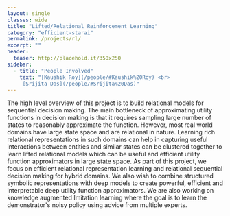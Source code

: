 ```yaml
---
layout: single
classes: wide
title: "Lifted/Relational Reinforcement Learning"
category: "efficient-starai"
permalink: /projects/rl/
excerpt: ""
header:
  teaser: http://placehold.it/350x250
sidebar:
  - title: "People Involved"
    text: "[Kaushik Roy](/people/#Kaushik%20Roy) <br>
     [Srijita Das](/people/#Srijita%20Das)"
---
```



The high level overview of this project is to build relational models for sequential decision making. The main bottleneck of approximating utility functions in decision making is that it requires sampling large number of states to reasonably approximate the function. However, most real world domains have large state space and are relational in nature. Learning rich relational representations in such domains can help in capturing useful interactions between entities and similar states can be clustered together to learn lifted relational models which can be useful and efficient utility function approximators in large state space. As part of this project, we focus on efficient relational representation learning and relational sequential decision making for hybrid domains. We also wish to combine structured symbolic representations with deep models to create powerful, efficient and interpretable deep utility function approximators. We are also working on knowledge augmented Imitation learning where the goal is to learn the demonstrator's noisy policy using advice from multiple experts.
